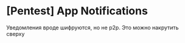 # \[Pentest] App Notifications

Уведомления вроде шифруются, но не p2p. Это можно накрутить сверху

